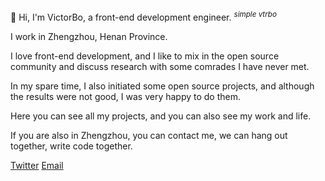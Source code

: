 👋 Hi, I'm VictorBo, a front-end development engineer. <i> <sup> simple vtrbo </sup> </i>  

I work in Zhengzhou, Henan Province.

I love front-end development, and I like to mix in the open source community and discuss research with some comrades I have never met.

In my spare time, I also initiated some open source projects, and although the results were not good, I was very happy to do them.

Here you can see all my projects, and you can also see my work and life.

If you are also in Zhengzhou, you can contact me, we can hang out together, write code together.

[Twitter](https://twitter.com/vtrbo88)  [Email](mailto:hi@vtrbo.cn)
